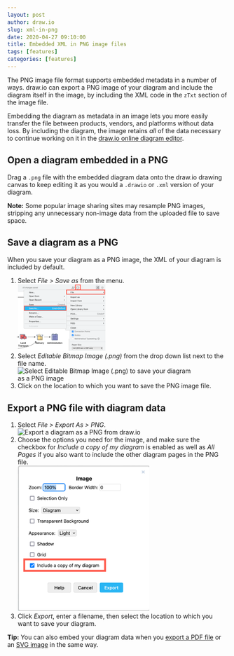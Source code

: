 ```yaml
---
layout: post
author: draw.io
slug: xml-in-png
date: 2020-04-27 09:10:00
title: Embedded XML in PNG image files
tags: [features]
categories: [features]
---
```


The PNG image file format supports embedded metadata in a number of ways. draw.io can export a PNG image of your diagram and include the diagram itself in the image, by including the XML code in the ``zTxt`` section of the image file.

Embedding the diagram as metadata in an image lets you more easily transfer the file between products, vendors, and platforms without data loss. By including the diagram, the image retains _all_ of the data necessary to continue working on it in the [draw.io online diagram editor](http://app.diagrams.net).

## Open a diagram embedded in a PNG

Drag a ``.png`` file with the embedded diagram data onto the draw.io drawing canvas to keep editing it as you would a ``.drawio`` or ``.xml`` version of your diagram.

**Note:** Some popular image sharing sites may resample PNG images, stripping any unnecessary non-image data from the uploaded file to save space.

## Save a diagram as a PNG

When you save your diagram as a PNG image, the XML of your diagram is included by default.

1. Select _File > Save as_ from the menu.
<br /><img src="/assets/img/blog/save-as.png" style="width=100%;max-width:200px;height:auto;" alt="Select File > Save as to save your diagram as a PNG image">
2. Select _Editable Bitmap Image (.png)_ from the drop down list next to the file name.
<br /><img src="/assets/img/blog/save-as-dialog.png" style="width=100%;max-width:400px;height:auto;" alt="Select Editable Bitmap Image (.png) to save your diagram as a PNG image">
3. Click on the location to which you want to save the PNG image file.

## Export a PNG file with diagram data

1. Select _File > Export As > PNG_.
<br /><img src="/assets/img/blog/export-png.png" style="width=100%;max-width:400px;height:auto;" alt="Export a diagram as a PNG from draw.io">
2. Choose the options you need for the image, and make sure the checkbox for _Include a copy of my diagram_ is enabled as well as _All Pages_ if you also want to include the other diagram pages in the PNG file.
<br /><img src="/assets/img/blog/export-png-options.png"  style="width=100%;max-width:300px;height:auto;" alt="Include your diagram data in the PNG file you export from draw.io">
3. Click _Export_, enter a filename, then select the location to which you want to save your diagram.

**Tip:**
You can also embed your diagram data when you [export a PDF file](/blog/export-pdf.html) or an [SVG image](/blog/export-svg.html) in the same way.
